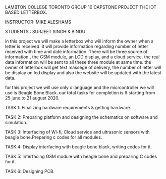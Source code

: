 LAMBTON COLLEGE TORONTO
GROUP 10 CAPSTONE PROJECT
THE IOT BASED LETTERBOX.

INSTRUCTOR: MIKE ALESHAMS



STUDENTS : SURJEET SINGH & BINDU

in this project we will make a letterbox who will inform the owner when a letter is received. it will provide information regarding number of letter received with time and date information.
There will be three source of information , the GSM module, an LCD display, and a cloud service. the real data information will be sent to all these three module at same time.
the owner of letterbox will get text massege of delivery, the number of letter will be display on lcd display and also the website will be updated with the latest data.

for this project we will use only c language and the micrcontroller we will use is Beagle Bone Black. our total tasks for completion is 6 starting from 25 june to 21 august 2020.

TASK 1: Finalizing hardware requirements & getting hardware.

TASK 2: Preparing platform and designing the schematics on software and simulation.

TASK 3: Interfacing of Wi-fi, Cloud service and ultrasonic sensors with beagle bone.Preparing c codes for all modules.

TASK 4: Display interfacing with beagle bone black, writing codes for it.

TASK 5: Interfacing GSM module with beagle bone and preparing C codes for it.

TASK 6: Designing PCB.

